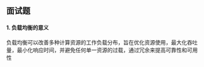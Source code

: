 ## 面试题

#### 1. 负载均衡的意义

负载均衡可以改善多种计算资源的工作负载分布，旨在优化资源使用，最大化吞吐量，最小化响应时间，并避免任何单一资源的过载，通过冗余来提高可靠性和可用性

